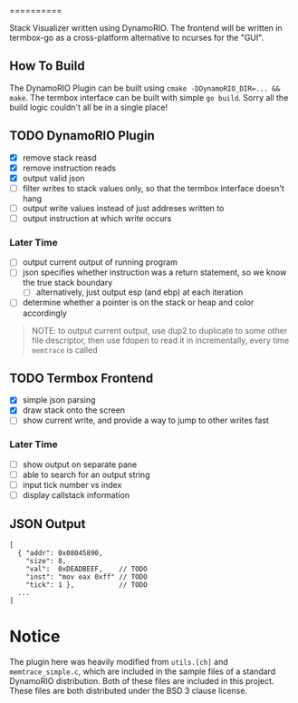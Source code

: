 ==========

Stack Visualizer written using DynamoRIO. The frontend will be written in termbox-go
as a cross-platform alternative to ncurses for the "GUI".

## How To Build
The DynamoRIO Plugin can be built using `cmake -DDynamoRIO_DIR=... && make`.
The termbox interface can be built with simple `go build`. Sorry all the build
logic couldn't all be in a single place!

## TODO DynamoRIO Plugin
* [x] remove stack reasd
* [x] remove instruction reads
* [x] output valid json
* [ ] filter writes to stack values only, so that the termbox interface doesn't hang
* [ ] output write values instead of just addreses written to
* [ ] output instruction at which write occurs

### Later Time
* [ ] output current output of running program
* [ ] json specifies whether instruction was a return statement, so we know the
      true stack boundary
   * [ ] alternatively, just output esp (and ebp) at each iteration
* [ ] determine whether a pointer is on the stack or heap and color accordingly

> NOTE: to output current output, use dup2 to duplicate to
> some other file descriptor, then use fdopen to read it in
> incrementally, every time `memtrace` is called

## TODO Termbox Frontend
* [X] simple json parsing
* [X] draw stack onto the screen
* [ ] show current write, and provide a way to jump to other writes fast

### Later Time
* [ ] show output on separate pane
* [ ] able to search for an output string
* [ ] input tick number vs index
* [ ] display callstack information

## JSON Output

```
[
  { "addr": 0x08045890,
    "size": 8,
    "val":  0xDEADBEEF,    // TODO
    "inst": "mov eax 0xff" // TODO
    "tick": 1 },           // TODO
  ...
]
```

# Notice
The plugin here was heavily modified from `utils.[ch]` and `memtrace_simple.c`,
which are included in the sample files of a standard DynamoRIO distribution.
Both of these files are included in this project. These files are both
distributed under the BSD 3 clause license.
